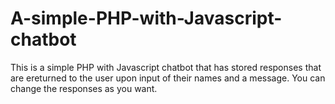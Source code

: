 # A-simple-PHP-with-Javascript-chatbot
This is a simple PHP with Javascript chatbot that has stored responses that are ereturned to the user upon input of their names and a message. You can change the responses as you want.

